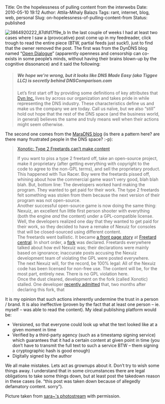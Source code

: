 Title: On the hopelessness of pulling content from the interwebs
Date: 2010-05-10 19:12
Author: Attila-Mihaly Balazs
Tags: rant, internet, blog, web, personal
Slug: on-hopelessness-of-pulling-content-from
Status: published

![3864920222\_87dfd17f9e\_b](http://lh3.ggpht.com/_hrvCBhtWhJ4/S-gwg-5PuDI/AAAAAAAACQA/XRuR3KTb-4I/3864920222_87dfd17f9e_b%5B2%5D.jpg?imgmax=800 "3864920222_87dfd17f9e_b")
In the last couple of weeks I had at least two cases where I saw a
(provocative) post come up in my feedreader, click trough to read the
entire piece (BTW, partial feeds just suck!), just to find that the
owner removed the post. The first was from the DynDNS blog named “[Open
Dialogue](http://dyn.com/opendialogue)” (apparently openness and
censorship can co-exists in some people’s minds, without having their
brains blown-up by the cognitive dissonance) and it said the following:

> ##### We hope we're wrong, but it looks like DNS Made Easy (aka Tiggee LLC) is secretly behind DNSComparison.com
>
> Let’s first start off by providing some definitions of key attributes
> that [Dyn Inc.](http://www.dyn.com) lives by across our organization
> and takes pride in while representing the DNS industry. These
> characteristics define us and make us the company we are today. Call
> us naïve, but we also “still” hold out hope that the rest of the DNS
> space (and the business world, in general) believes the same and truly
> means well when their actions might seem otherwise.

The second one comes from the [MaraDNS
blog](http://maradns.blogspot.com/) (is there a pattern here? are there
many frustrated people in the DNS space? :-p):

> [Xonotic: Type 2 Freetards can’t make
> content](http://maradns.blogspot.com/2010/05/xonotic-type-2-freetards-cant-make.html)
>
> If you want to piss a type 2 freetard off, take an open-source
> project, make it proprietary (after getting everything with copyright
> to the code to agree to the non-GPL terms), and sell the proprietary
> product.  
> This happened with Tux Racer. Boy were the freetards pissed off,
> whining about how the commercial game wasn’t very good, blah blah
> blah. But, bottom line: The developers worked hard making the program.
> They wanted to get paid for their work. The type 2 freetards felt
> something was stolen from them because the next version of their
> program was not open-source.  
> Another successful open-source game is now doing the same thing:
> Nexuiz, an excellent fun little first person shooter with everything
> (both the engine *and* the content) under a GPL-compatible license.  
> Well, the developers realized one day that they wanted to get paid for
> their work, so they decided to have a remake of Nexuiz for consoles
> that will be closed-sourced using different content.  
> The freetards went ballistic. It became [a front page
> story](http://games.slashdot.org/story/10/03/22/1859212/Nexuiz-Founder-Licenses-It-For-Non-GPL-Use)
> at [Freetard central](http://slashdot.org). In short order, a
> [fork](http://www.xonotic.org/) was declared. Freetards everywhere
> talked about how evil Nexuiz was; their declarations were mainly based
> on ignorance; inaccurate posts accusing the Nexuiz development team of
> violating the GPL were posted everywhere.  
> The next Nexuiz will, for the record, be 100% legal: All of the Nexuiz
> code has been licensed for non-free use. The content will be, for the
> most part, entirely new. There is no GPL violation here.  
> Once the dust cleared, development on the fork (called Xonotic)
> stalled. One developer [recently
> admitted](http://forums.xonotic.org/showthread.php?tid=409) that, two
> months after declaring this fork, that

It is my opinion that such actions inherently undermine the trust in a
person / brand. It is also ineffective (proven by the fact that at least
one person – ie. myself – was able to read the content). My ideal
publishing platform would be:

-   Versioned, so that everyone could look up what the text looked like
    at a given moment in time
-   Verified by a third-party agency (such as a timestamp signing
    service) which guarantees that it had a certain content at given
    point in time (you don’t have to transmit the full text to such a
    service BTW – them signing a cryptographic hash is good enough)
-   Digitally signed by the author

We all make mistakes. Lets act as grownups about it. Don’t try to wish
some things away. I understand that in some circumstances there are
legal obligations to take some things down, but at least post the
takedown reason in these cases (ie. “this post was taken down because of
allegedly defamatory content. sorry”).

Picture taken from [sara\~'s
photostream](http://www.flickr.com/photos/sararichards/) with
permission.
